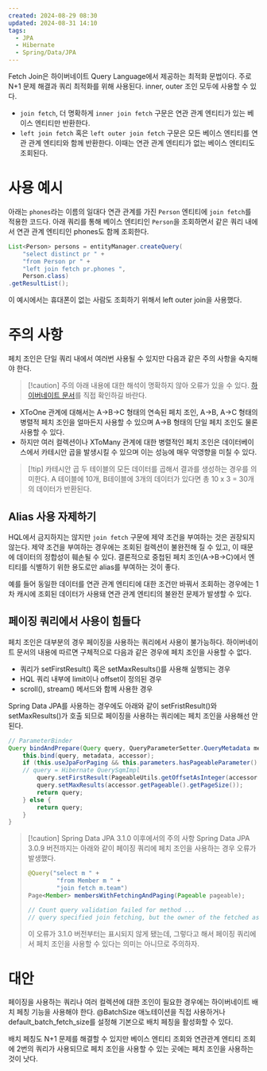```yaml
---
created: 2024-08-29 08:30
updated: 2024-08-31 14:10
tags:
  - JPA
  - Hibernate
  - Spring/Data/JPA
---
```

Fetch Join은 하이버네이트 Query Language에서 제공하는 최적화 문법이다. 주로 N+1 문제 해결과 쿼리 최적화를 위해 사용된다. inner, outer 조인 모두에 사용할 수 있다.
- `join fetch`, 더 명확하게 `inner join fetch` 구문은 연관 관계 엔티티가 있는 베이스 엔티티만 반환한다.
- `left join fetch` 혹은 `left outer join fetch` 구문은 모든 베이스 엔티티를 연관 관계 엔티티와 함께 반환한다. 이때는 연관 관계 엔티티가 없는 베이스 엔티티도 조회된다.
# 사용 예시
아래는 `phones`라는 이름의 일대다 연관 관계를 가진 `Person` 엔티티에 `join fetch`를 적용한 코드다. 아래 쿼리를 통해 베이스 엔티티인 `Person`을 조회하면서 같은 쿼리 내에서 연관 관계 엔티티인 phones도 함께 조회한다.
```java
List<Person> persons = entityManager.createQuery(
	"select distinct pr " +
	"from Person pr " +
	"left join fetch pr.phones ",
	Person.class)
.getResultList();
```
이 예시에서는 휴대폰이 없는 사람도 조회하기 위해서 left outer join을 사용했다.
# 주의 사항
페치 조인은 단일 쿼리 내에서 여러번 사용될 수 있지만 다음과 같은 주의 사항을 숙지해야 한다.

> [!caution] 주의
> 아래 내용에 대한 해석이 명확하지 않아 오류가 있을 수 있다.
> [하이버네이트 문서](https://docs.jboss.org/hibernate/orm/6.1/userguide/html_single/Hibernate_User_Guide.html#hql-explicit-fetch-join)를 직접 확인하길 바란다.

- XToOne 관계에 대해서는 A->B->C 형태의 연속된 페치 조인, A->B, A->C 형태의 병렬적 페치 조인을 얼마든지 사용할 수 있으며 A->B 형태의 단일 페치 조인도 물론 사용할 수 있다.
- 하지만 여러 컬렉션이나 XToMany 관계에 대한 병렬적인 페치 조인은 데이터베이스에서 카테시안 곱을 발생시킬 수 있으며 이는 성능에 매우 악영향을 미칠 수 있다.

> [!tip] 카테시안 곱
> 두 테이블의 모든 데이터를 곱해서 결과를 생성하는 경우를 의미한다.
> A 테이블에 10개, B테이블에 3개의 데이터가 있다면 총 10 x 3 = 30개의 데이터가 반환된다.
## Alias 사용 자제하기
HQL에서 금지하지는 않지만 `join fetch` 구문에 제약 조건을 부여하는 것은 권장되지 않는다. 제약 조건을 부여하는 경우에는 조회된 컬렉션이 불완전해 질 수 있고, 이 때문에 데이터의 정합성이 훼손될 수 있다.
결론적으로 중첩된 페치 조인(A->B->C)에서 엔티티를 식별하기 위한 용도로만 alias를 부여하는 것이 좋다.

예를 들어 동일한 데이터를 연관 관계 엔티티에 대한 조건만 바꿔서 조회하는 경우에는 1차 캐시에 조회된 데이터가 사용돼 연관 관계 엔티티의 불완전 문제가 발생할 수 있다.
## 페이징 쿼리에서 사용이 힘들다
페치 조인은 대부분의 경우 페이징을 사용하는 쿼리에서 사용이 불가능하다.
하이버네이트 문서의 내용에 따르면 구체적으로 다음과 같은 경우에 페치 조인을 사용할 수 없다.
- 쿼리가 setFirstResult() 혹은 setMaxResults()를 사용해 실행되는 경우
- HQL 쿼리 내부에 limit이나 offset이 정의된 경우
- scroll(), stream() 메서드와 함께 사용한 경우

Spring Data JPA를 사용하는 경우에도 아래와 같이 setFristResult()와 setMaxResults()가 호출 되므로 페이징을 사용하는 쿼리에는 페치 조인을 사용해선 안 된다.
```java
// ParameterBinder
Query bindAndPrepare(Query query, QueryParameterSetter.QueryMetadata metadata, JpaParametersParameterAccessor accessor) {  
    this.bind(query, metadata, accessor);  
    if (this.useJpaForPaging && this.parameters.hasPageableParameter() && !accessor.getPageable().isUnpaged()) {  
	// query = Hibernate QuerySqmImpl
        query.setFirstResult(PageableUtils.getOffsetAsInteger(accessor.getPageable()));  
        query.setMaxResults(accessor.getPageable().getPageSize());  
        return query;  
    } else {  
        return query;  
    }  
}
```

> [!caution] Spring Data JPA 3.1.0 이후에서의 주의 사항
> Spring Data JPA 3.0.9 버전까지는 아래와 같이 페이징 쿼리에 페치 조인을 사용하는 경우 오류가 발생했다.
> ```java
> @Query("select m " +  
>         "from Member m " +  
>         "join fetch m.team")  
> Page<Member> membersWithFetchingAndPaging(Pageable pageable);
> 
> // Count query validation failed for method ...
> // query specified join fetching, but the owner of the fetched association was > not present in the select list ...
> ```
> 이 오류가 3.1.0 버전부터는 표시되지 않게 됐는데, 그렇다고 해서 페이징 쿼리에서 페치 조인을 사용할 수 있다는 의미는 아니므로 주의하자.
# 대안
페이징을 사용하는 쿼리나 여러 컬렉션에 대한 조인이 필요한 경우에는 하이버네이트 배치 페칭 기능을 사용해야 한다.
@BatchSize 애노테이션을 직접 사용하거나 default_batch_fetch_size를 설정해 기본으로 배치 페칭을 활성화할 수 있다.

배치 페칭도 N+1 문제를 해결할 수 있지만 베이스 엔티티 조회와 연관관계 엔티티 조회에 2번의 쿼리가 사용되므로 페치 조인을 사용할 수 있는 곳에는 페치 조인을 사용하는 것이 낫다.